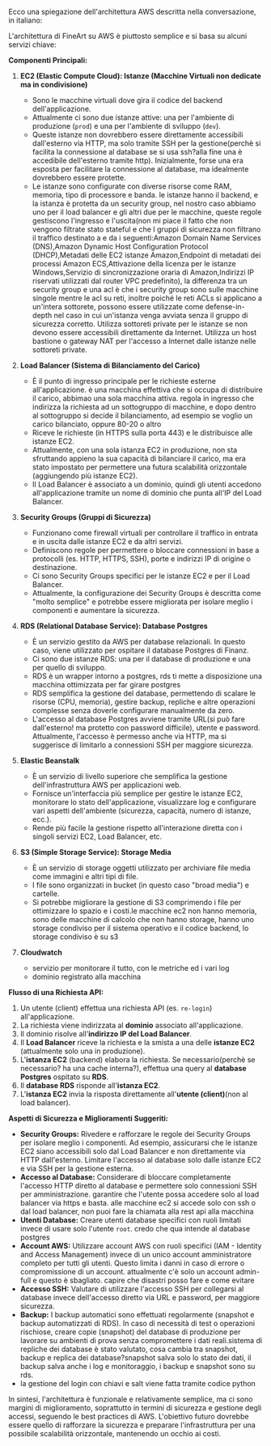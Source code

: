 Ecco una spiegazione dell'architettura AWS descritta nella conversazione, in italiano:

L'architettura di FineArt su AWS è piuttosto semplice e si basa su alcuni servizi chiave:

**Componenti Principali:**

1.  **EC2 (Elastic Compute Cloud): Istanze (Macchine Virtuali non dedicate ma in condivisione)**
    *   Sono le macchine virtuali dove gira il codice del backend dell'applicazione.
    *   Attualmente ci sono due istanze attive: una per l'ambiente di produzione (`prod`) e una per l'ambiente di sviluppo (`dev`).
    *   Queste istanze non dovrebbero essere direttamente accessibili dall'esterno via HTTP, ma solo tramite SSH per la gestione(perchè si facilita la connessione al database se si usa ssh?alla fine una è accedibile dell'esterno tramite http). Inizialmente, forse una era esposta per facilitare la connessione al database, ma idealmente dovrebbero essere protette.
    *   Le istanze sono configurate con diverse risorse come RAM, memoria, tipo di processore e banda. le istanze hanno il backend, e la istanza è protetta da un security group, nel nostro caso abbiamo uno per il load balancer e gli altri due per le macchine, queste regole gestiscono l'ingresso e l'uscita(non mi piace il fatto che non vengono filtrate stato stateful e che I gruppi di sicurezza non filtrano il traffico destinato a e da i seguenti:Amazon Domain Name Services (DNS),Amazon Dynamic Host Configuration Protocol (DHCP),Metadati delle EC2 istanze Amazon,Endpoint di metadati dei processi Amazon ECS,Attivazione della licenza per le istanze Windows,Servizio di sincronizzazione oraria di Amazon,Indirizzi IP riservati utilizzati dal router VPC predefinito), la differenza tra un security group e una acl è che i security group sono sulle macchine singole mentre le acl su reti, inoltre poiché le reti ACLs si applicano a un'intera sottorete, possono essere utilizzate come defense-in-depth nel caso in cui un'istanza venga avviata senza il gruppo di sicurezza corretto. Utilizza sottoreti private per le istanze se non devono essere accessibili direttamente da Internet. Utilizza un host bastione o gateway NAT per l'accesso a Internet dalle istanze nelle sottoreti private. 

2.  **Load Balancer (Sistema di Bilanciamento del Carico)**
    *   È il punto di ingresso principale per le richieste esterne all'applicazione. è una macchina effettiva che si occupa di distribuire il carico, abbimao una sola macchina attiva. regola in ingresso che indirizza la richiesta ad un sottogruppo di macchine, e dopo dentro al sottogruppo si decide il bilanciamento, ad esempio se voglio un carico bilanciato, oppure 80-20 o altro
    *   Riceve le richieste (in HTTPS sulla porta 443) e le distribuisce alle istanze EC2.
    *   Attualmente, con una sola istanza EC2 in produzione, non sta sfruttando appieno la sua capacità di bilanciare il carico, ma era stato impostato per permettere una futura scalabilità orizzontale (aggiungendo più istanze EC2).
    *   Il Load Balancer è associato a un dominio, quindi gli utenti accedono all'applicazione tramite un nome di dominio che punta all'IP del Load Balancer.

3.  **Security Groups (Gruppi di Sicurezza)**
    *   Funzionano come firewall virtuali per controllare il traffico in entrata e in uscita dalle istanze EC2 e da altri servizi.
    *   Definiscono regole per permettere o bloccare connessioni in base a protocolli (es. HTTP, HTTPS, SSH), porte e indirizzi IP di origine o destinazione.
    *   Ci sono Security Groups specifici per le istanze EC2 e per il Load Balancer.
    *   Attualmente, la configurazione dei Security Groups è descritta come "molto semplice" e potrebbe essere migliorata per isolare meglio i componenti e aumentare la sicurezza.

4.  **RDS (Relational Database Service): Database Postgres**
    *   È un servizio gestito da AWS per database relazionali. In questo caso, viene utilizzato per ospitare il database Postgres di Finanz.
    *   Ci sono due istanze RDS: una per il database di produzione e una per quello di sviluppo.
    *   RDS è un wrapper intorno a postgres, rds ti mette a disposizione una macchina ottimizzata per far girare postgres 
    *   RDS semplifica la gestione del database, permettendo di scalare le risorse (CPU, memoria), gestire backup, repliche e altre operazioni complesse senza doverle configurare manualmente da zero.
    *   L'accesso al database Postgres avviene tramite URL(si può fare dall'esterno! ma protetto con password difficile), utente e password. Attualmente, l'accesso è permesso anche via HTTP, ma si suggerisce di limitarlo a connessioni SSH per maggiore sicurezza.

5.  **Elastic Beanstalk**
    *   È un servizio di livello superiore che semplifica la gestione dell'infrastruttura AWS per applicazioni web.
    *   Fornisce un'interfaccia più semplice per gestire le istanze EC2, monitorare lo stato dell'applicazione, visualizzare log e configurare vari aspetti dell'ambiente (sicurezza, capacità, numero di istanze, ecc.).
    *   Rende più facile la gestione rispetto all'interazione diretta con i singoli servizi EC2, Load Balancer, etc.

6.  **S3 (Simple Storage Service): Storage Media**
    *   È un servizio di storage oggetti utilizzato per archiviare file media come immagini e altri tipi di file.
    *   I file sono organizzati in bucket (in questo caso "broad media") e cartelle.
    *   Si potrebbe migliorare la gestione di S3 comprimendo i file per ottimizzare lo spazio e i costi.le macchine ec2 non hanno memoria, sono delle macchine di calcolo che non hanno storage, hanno uno storage condiviso per il sistema operativo e il codice backend, lo storage condiviso è su s3
7. **Cloudwatch**
   * servizio per monitorare il tutto, con le metriche ed i vari log
   * dominio registrato alla macchina 

**Flusso di una Richiesta API:**

1.  Un utente (client) effettua una richiesta API (es. `re-login`) all'applicazione.
2.  La richiesta viene indirizzata al **dominio** associato all'applicazione.
3.  Il dominio risolve all'**indirizzo IP del Load Balancer**.
4.  Il **Load Balancer** riceve la richiesta e la smista a una delle **istanze EC2** (attualmente solo una in produzione).
5.  L'**istanza EC2** (backend) elabora la richiesta. Se necessario(perchè se necessario? ha una cache interna?), effettua una query al **database Postgres** ospitato su **RDS**.
6.  Il **database RDS** risponde all'**istanza EC2**.
7.  L'**istanza EC2** invia la risposta direttamente all'**utente (client)**(non al load balancer).

**Aspetti di Sicurezza e Miglioramenti Suggeriti:**

*   **Security Groups:** Rivedere e rafforzare le regole dei Security Groups per isolare meglio i componenti. Ad esempio, assicurarsi che le istanze EC2 siano accessibili solo dal Load Balancer e non direttamente via HTTP dall'esterno. Limitare l'accesso al database solo dalle istanze EC2 e via SSH per la gestione esterna.
*   **Accesso al Database:**  Considerare di bloccare completamente l'accesso HTTP diretto al database e permettere solo connessioni SSH per amministrazione. garantire che l'utente possa accedere solo al load balancer via https e basta. alle macchine ec2 si accede solo con ssh o dal load balancer, non puoi fare la chiamata alla rest api alla macchina
*   **Utenti Database:**  Creare utenti database specifici con ruoli limitati invece di usare solo l'utente `root`. credo che qua intende al database postgres
*   **Account AWS:**  Utilizzare account AWS con ruoli specifici (IAM - Identity and Access Management) invece di un unico account amministratore completo per tutti gli utenti. Questo limita i danni in caso di errore o compromissione di un account. attualmente c'è solo un account admin-full e questo è sbagliato. capire che disastri posso fare e come evitare
*   **Accesso SSH:**  Valutare di utilizzare l'accesso SSH per collegarsi al database invece dell'accesso diretto via URL e password, per maggiore sicurezza.
*   **Backup:**  I backup automatici sono effettuati regolarmente (snapshot e backup automatizzati di RDS). In caso di necessità di test o operazioni rischiose, creare copie (snapshot) del database di produzione per lavorare su ambienti di prova senza compromettere i dati reali.sistema di repliche dei database è stato valutato, cosa cambia tra snapshot, backup e replica dei database?snapshot salva solo lo stato dei dati, il backup salva anche i log e monitoraggio, i backup e snapshot sono su rds.
*   la gestione del login con chiavi e salt viene fatta tramite codice python 

In sintesi, l'architettura è funzionale e relativamente semplice, ma ci sono margini di miglioramento, soprattutto in termini di sicurezza e gestione degli accessi, seguendo le best practices di AWS.  L'obiettivo futuro dovrebbe essere quello di rafforzare la sicurezza e preparare l'infrastruttura per una possibile scalabilità orizzontale, mantenendo un occhio ai costi.
